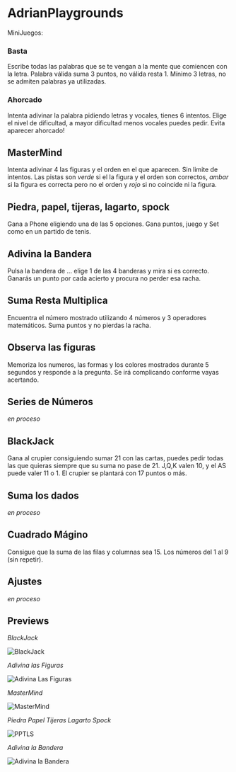 # AdrianPlaygrounds

MiniJuegos:

### Basta
Escribe todas las palabras que se te vengan a la mente que comiencen con la letra. Palabra válida suma 3 puntos, no válida resta 1. Mínimo 3 letras, no se admiten palabras ya utilizadas.

### Ahorcado
Intenta adivinar la palabra pidiendo letras y vocales, tienes 6 intentos. Elige el nivel de dificultad, a mayor dificultad menos vocales puedes pedir. Evita aparecer ahorcado!

## MasterMind
Intenta adivinar 4 las figuras y el orden en el que aparecen. Sin limite de intentos. Las pistas son *verde* si el la figura y el orden son correctos, *ambar* si la figura es correcta pero no el orden y *rojo* si no coincide ni la figura.

## Piedra, papel, tijeras, lagarto, spock
Gana a Phone eligiendo una de las 5 opciones. Gana puntos, juego y Set como en un partido de tenis.

## Adivina la Bandera
Pulsa la bandera de ... elige 1 de las 4 banderas y mira si es correcto. Ganarás un punto por cada acierto y procura no perder esa racha.

## Suma Resta Multiplica
Encuentra el número mostrado utilizando 4 números y 3 operadores matemáticos. Suma puntos y no pierdas la racha.

## Observa las figuras
Memoriza los numeros, las formas y los colores mostrados durante 5 segundos y responde a la pregunta. Se irá complicando conforme vayas acertando.

## Series de Números
*en proceso*

## BlackJack
Gana al crupier consiguiendo sumar 21 con las cartas, puedes pedir todas las que quieras siempre que su suma no pase de 21. J,Q,K valen 10, y el AS puede valer 11 o 1. El crupier se plantará con 17 puntos o más. 

## Suma los dados
*en proceso*

## Cuadrado Mágino
Consigue que la suma de las filas y columnas sea 15. Los números del 1 al 9 (sin repetir).

## Ajustes
*en proceso*

## Previews

*BlackJack*

![BlackJack](https://user-images.githubusercontent.com/86532545/144602053-80ff12aa-92e4-4762-828b-bd35dd9dff9d.png)

*Adivina las Figuras*

![Adivina Las Figuras](https://user-images.githubusercontent.com/86532545/144602162-669ac3ba-505a-4c9e-aaec-354d848ae461.png)

*MasterMind*

![MasterMind](https://user-images.githubusercontent.com/86532545/144602224-a6097dd2-e09a-4c9e-8b94-83a778fc0cba.png)

*Piedra Papel Tijeras Lagarto Spock*

![PPTLS](https://user-images.githubusercontent.com/86532545/144602445-6a3c6cd2-c27e-4e78-863d-23114da517dc.png)

*Adivina la Bandera*

![Adivina la Bandera](https://user-images.githubusercontent.com/86532545/144602498-39f01c02-3fe7-497b-b41b-5194cbbebf5a.png)

